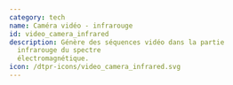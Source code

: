 ```yaml
---
category: tech
name: Caméra vidéo - infrarouge
id: video_camera_infrared
description: Génère des séquences vidéo dans la partie
  infrarouge du spectre
  électromagnétique.
icon: /dtpr-icons/video_camera_infrared.svg
---
```

